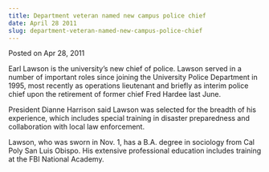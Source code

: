 ```yaml
---
title: Department veteran named new campus police chief
date: April 28 2011
slug: department-veteran-named-new-campus-police-chief
---
```


 
<span class="date">Posted on Apr 28, 2011 </span>
<p>
  Earl Lawson is the university&#x2019;s new chief of police. Lawson served in a
  number of important roles since joining the University Police Department in
  1995, most recently as operations lieutenant and briefly as interim police
  chief upon the retirement of former chief Fred Hardee last June.
</p>
<p>
  President Dianne Harrison said Lawson was selected for the breadth of his
  experience, which includes special training in disaster preparedness and
  collaboration with local law enforcement.
</p>
<p>
  Lawson, who was sworn in Nov. 1, has a B.A. degree in sociology from Cal Poly
  San Luis Obispo. His extensive professional education includes training at the
  FBI National Academy.
</p>
 
